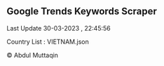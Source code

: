 

## Google Trends Keywords Scraper 
 
Last Update 30-03-2023 , 22:45:56

Country List :
VIETNAM.json



© Abdul Muttaqin 

